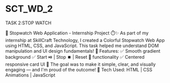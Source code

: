 # SCT_WD_2
TASK 2:STOP WATCH

🚀 Stopwatch Web Application - Internship Project ⏱️✨
As part of my internship at SkillCraft Technology, I created a Colorful Stopwatch Web App using HTML, CSS, and JavaScript.
 This task helped me understand DOM manipulation and UI design fundamentals!
🎨 Features:
 ✅ Smooth gradient background
 ✅ Start ⏯️ | Stop ⏹️ | Reset 🔄 functionality
 ✅ Centered responsive card UI
🌟 The goal was to make it simple, clear, and visually engaging — and I'm proud of the outcome!
🔧 Tech Used:
 HTML | CSS Animations | JavaScript


